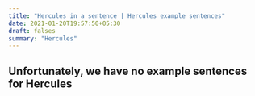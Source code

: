 ```yaml
---
title: "Hercules in a sentence | Hercules example sentences"
date: 2021-01-20T19:57:50+05:30
draft: falses
summary: "Hercules"
---
```

## Unfortunately, we have no example sentences for Hercules                 
